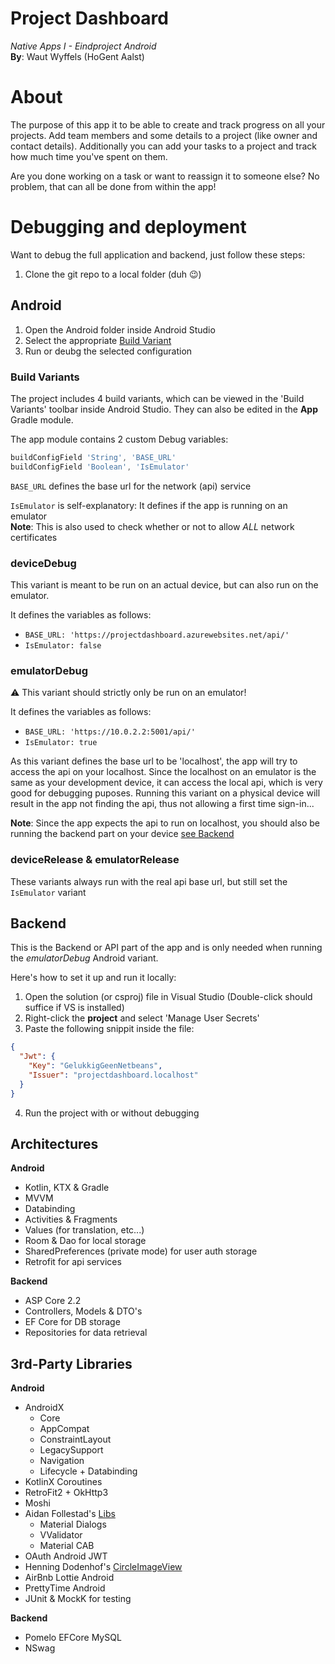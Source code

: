 ﻿# Project Dashboard
*Native Apps I - Eindproject Android*  
**By**: Waut Wyffels (HoGent Aalst)

# About
The purpose of this app it to be able to create and track progress on all your projects.
Add team members and some details to a project (like owner and contact details).
Additionally you can add your tasks to a project and track how much time you've spent on them.

Are you done working on a task or want to reassign it to someone else? No problem, that can all be done from within the app!

# Debugging and deployment
Want to debug the full application and backend, just follow these steps:

1. Clone the git repo to a local folder (duh 😉)

## Android

1. Open the Android folder inside Android Studio
2. Select the appropriate [Build Variant](#build-variants)
3. Run or deubg the selected configuration

### Build Variants
The project includes 4 build variants, which can be viewed in the 'Build Variants' toolbar inside Android Studio.
They can also be edited in the **App** Gradle module.

The app module contains 2 custom Debug variables:

```gradle
buildConfigField 'String', 'BASE_URL'
buildConfigField 'Boolean', 'IsEmulator'
```

`BASE_URL` defines the base url for the network (api) service

`IsEmulator` is self-explanatory: It defines if the app is running on an emulator  
**Note**: This is also used to check whether or not to allow *ALL* network certificates

### deviceDebug
This variant is meant to be run on an actual device, but can also run on the emulator.

It defines the variables as follows:
- `BASE_URL: 'https://projectdashboard.azurewebsites.net/api/'`
- `IsEmulator: false`

### emulatorDebug
⚠ This variant should strictly only be run on an emulator!

It defines the variables as follows:
- `BASE_URL: 'https://10.0.2.2:5001/api/'`
- `IsEmulator: true`

As this variant defines the base url to be 'localhost', the app will try to access the api on your localhost.
Since the localhost on an emulator is the same as your development device, it can access the local api, which is very good for debugging puposes.
Running this variant on a physical device will result in the app not finding the api, thus not allowing a first time sign-in...

**Note**: Since the app expects the api to run on localhost, you should also be running the backend part on your device [see Backend](#backend)

### deviceRelease & emulatorRelease
These variants always run with the real api base url, but still set the `IsEmulator` variant

## Backend
This is the Backend or API part of the app and is only needed when running the *emulatorDebug* Android variant.

Here's how to set it up and run it locally:
1. Open the solution (or csproj) file in Visual Studio (Double-click should suffice if VS is installed)
2. Right-click the **project** and select 'Manage User Secrets'
3. Paste the following snippit inside the file:

```json
{
  "Jwt": {
    "Key": "GelukkigGeenNetbeans",
    "Issuer": "projectdashboard.localhost"
  }
}
```

4. Run the project with or without debugging

## Architectures
**Android**
- Kotlin, KTX & Gradle
- MVVM
- Databinding
- Activities & Fragments
- Values (for translation, etc...)
- Room & Dao for local storage
- SharedPreferences (private mode) for user auth storage
- Retrofit for api services

**Backend**
- ASP Core 2.2
- Controllers, Models & DTO's
- EF Core for DB storage
- Repositories for data retrieval

## 3rd-Party Libraries
**Android**
- AndroidX
  - Core
  - AppCompat
  - ConstraintLayout
  - LegacySupport
  - Navigation
  - Lifecycle + Databinding
- KotlinX Coroutines
- RetroFit2 + OkHttp3
- Moshi
- Aidan Follestad's [Libs](https://af.codes/)
  - Material Dialogs
  - VValidator
  - Material CAB
- OAuth Android JWT
- Henning Dodenhof's [CircleImageView](https://github.com/hdodenhof/CircleImageView)
- AirBnb Lottie Android
- PrettyTime Android
- JUnit & MockK for testing

**Backend**
- Pomelo EFCore MySQL
- NSwag